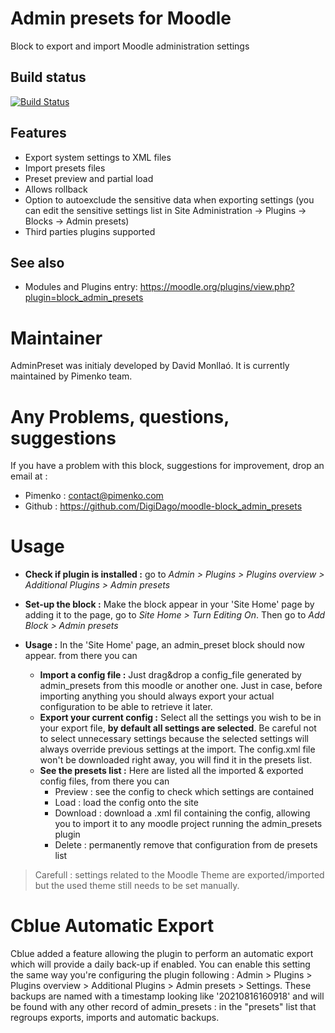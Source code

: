 # Admin presets for Moodle

Block to export and import Moodle administration settings

## Build status

[![Build Status](https://travis-ci.org/DigiDago/moodle-block_admin_presets.svg?branch=master)](https://travis-ci.org/DigiDago/moodle-block_admin_presets)

## Features

* Export system settings to XML files
* Import presets files
* Preset preview and partial load
* Allows rollback
* Option to autoexclude the sensitive data when exporting settings (you can edit the sensitive settings list in Site Administration -> Plugins -> Blocks -> Admin presets)
* Third parties plugins supported

## See also
* Modules and Plugins entry: https://moodle.org/plugins/view.php?plugin=block_admin_presets


Maintainer
============
AdminPreset was initialy developed by David Monllaó. It is currently maintained by Pimenko team.


Any Problems, questions, suggestions
===================
If you have a problem with this block, suggestions for improvement, drop an email at :
- Pimenko :  contact@pimenko.com
- Github : https://github.com/DigiDago/moodle-block_admin_presets

Usage
===================
- **Check if plugin is installed :** 
go to *Admin > Plugins > Plugins overview > Additional Plugins > Admin presets*
- **Set-up the block :**  Make the block appear in your 'Site Home' page by adding it to the page, go to *Site Home > Turn Editing On*. Then go to *Add Block > Admin presets*
- **Usage :** In the 'Site Home' page, an admin_preset block should now appear. from there you can

  - **Import a config file :** Just drag&drop a config_file generated by admin_presets from this moodle or another one. Just in case, before importing anything you should always export your actual configuration to be able to retrieve it later.
  - **Export your current config :** Select all the settings you wish to be in your export file, **by default all settings are selected**. Be careful not to select unnecessary settings because the selected settings will always override previous settings at the import. The config.xml file won't be downloaded right away, you will find it in the presets list.
  - **See the presets list :** Here are listed all the imported & exported config files, from there you can
    - Preview : see the config to check which settings are contained
    - Load : load the config onto the site
    - Download : download a .xml fil containing the config, allowing you to import it to any moodle project running the admin_presets plugin
    - Delete : permanently remove that configuration from de presets list
> Carefull : settings related to the Moodle Theme are exported/imported but the used theme still needs to be set manually.


Cblue Automatic Export
===================
Cblue added a feature allowing the plugin to perform an automatic export which will provide a daily back-up if enabled. You can enable this setting the same way you're configuring the plugin following : Admin > Plugins > Plugins overview > Additional Plugins > Admin presets > Settings.
These backups are named with a timestamp looking like '20210816160918'  and will be found with any other record of admin_presets : in the "presets" list that regroups exports, imports and automatic backups.
